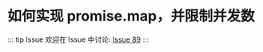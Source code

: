 # 如何实现 promise.map，并限制并发数



::: tip Issue 
 欢迎在 Issue 中讨论: [Issue 89](https://github.com/shfshanyue/Daily-Question/issues/89) 
:::

